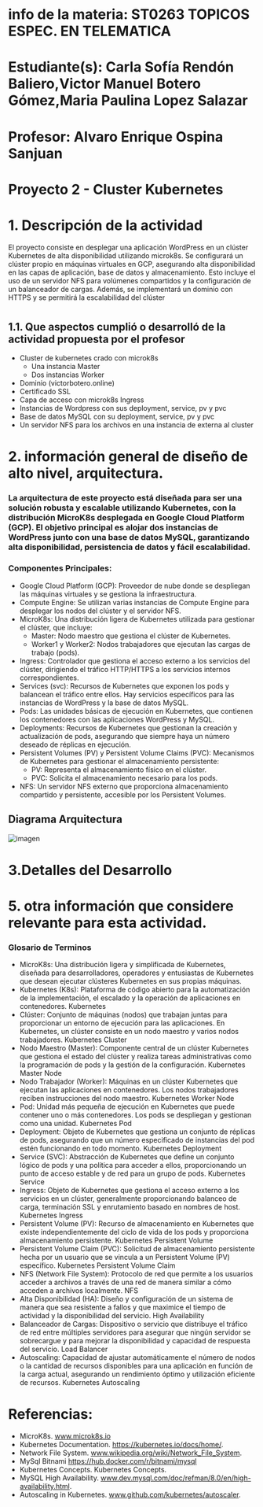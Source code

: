 
# info de la materia: ST0263 TOPICOS ESPEC. EN TELEMATICA
#
# Estudiante(s): Carla Sofía Rendón Baliero,Victor Manuel Botero Gómez,Maria Paulina Lopez Salazar 
#
# Profesor: Alvaro Enrique Ospina Sanjuan
#
#  Proyecto 2 - Cluster Kubernetes
#
# 1. Descripción de la actividad
El proyecto consiste en desplegar una aplicación WordPress en un clúster Kubernetes de alta disponibilidad utilizando microk8s. Se configurará un clúster propio en máquinas virtuales en GCP, asegurando alta disponibilidad en las capas de aplicación, base de datos y almacenamiento. Esto incluye el uso de un servidor NFS para volúmenes compartidos y la configuración de un balanceador de cargas. Además, se implementará un dominio con HTTPS y se permitirá la escalabilidad del clúster
#
## 1.1. Que aspectos cumplió o desarrolló de la actividad propuesta por el profesor
- Cluster de kubernetes crado con microk8s
    - Una instancia Master
    - Dos instancias Worker
- Dominio (victorbotero.online)
- Certificado SSL
- Capa de acceso con microk8s Ingress
- Instancias de Wordpress con sus deployment, service, pv y pvc
- Base de datos MySQL con su deployment, service, pv y pvc
- Un servidor NFS para los archivos en una instancia de externa al cluster

# 2. información general de diseño de alto nivel, arquitectura.
### La arquitectura de este proyecto está diseñada para ser una solución robusta y escalable utilizando Kubernetes, con la distribución MicroK8s desplegada en Google Cloud Platform (GCP). El objetivo principal es alojar dos instancias de WordPress junto con una base de datos MySQL, garantizando alta disponibilidad, persistencia de datos y fácil escalabilidad.

### Componentes Principales:

- Google Cloud Platform (GCP): Proveedor de nube donde se despliegan las máquinas virtuales y se gestiona la infraestructura.
- Compute Engine: Se utilizan varias instancias de Compute Engine para desplegar los nodos del clúster y el servidor NFS.
- MicroK8s: Una distribución ligera de Kubernetes utilizada para gestionar el clúster, que incluye:
    - Master: Nodo maestro que gestiona el clúster de Kubernetes.
    - Worker1 y Worker2: Nodos trabajadores que ejecutan las cargas de trabajo (pods).
- Ingress: Controlador que gestiona el acceso externo a los servicios del clúster, dirigiendo el tráfico HTTP/HTTPS a los servicios internos correspondientes.
- Services (svc): Recursos de Kubernetes que exponen los pods y balancean el tráfico entre ellos. Hay servicios específicos para las instancias de WordPress y la base de datos MySQL.
- Pods: Las unidades básicas de ejecución en Kubernetes, que contienen los contenedores con las aplicaciones WordPress y MySQL.
- Deployments: Recursos de Kubernetes que gestionan la creación y actualización de pods, asegurando que siempre haya un número deseado de réplicas en ejecución.
- Persistent Volumes (PV) y Persistent Volume Claims (PVC): Mecanismos de Kubernetes para gestionar el almacenamiento persistente:
    - PV: Representa el almacenamiento físico en el clúster.
    - PVC: Solicita el almacenamiento necesario para los pods.
- NFS: Un servidor NFS externo que proporciona almacenamiento compartido y persistente, accesible por los Persistent Volumes.
## Diagrama Arquitectura
![imagen](https://github.com/csofia1408/Proyecto2TopicosTelematica/assets/72955238/6624c8f9-49c5-4b8e-96ba-eac50fa73f67)

# 3.Detalles del Desarrollo

    


# 5. otra información que considere relevante para esta actividad.
### Glosario de Terminos
- MicroK8s: Una distribución ligera y simplificada de Kubernetes, diseñada para desarrolladores, operadores y entusiastas de Kubernetes que desean ejecutar clústeres Kubernetes en sus propias máquinas.
- Kubernetes (K8s): Plataforma de código abierto para la automatización de la implementación, el escalado y la operación de aplicaciones en contenedores. Kubernetes
- Clúster: Conjunto de máquinas (nodos) que trabajan juntas para proporcionar un entorno de ejecución para las aplicaciones. En Kubernetes, un clúster consiste en un nodo maestro y varios nodos trabajadores. Kubernetes Cluster
- Nodo Maestro (Master): Componente central de un clúster Kubernetes que gestiona el estado del clúster y realiza tareas administrativas como la programación de pods y la gestión de la configuración. Kubernetes Master Node
- Nodo Trabajador (Worker): Máquinas en un clúster Kubernetes que ejecutan las aplicaciones en contenedores. Los nodos trabajadores reciben instrucciones del nodo maestro. Kubernetes Worker Node
- Pod: Unidad más pequeña de ejecución en Kubernetes que puede contener uno o más contenedores. Los pods se despliegan y gestionan como una unidad. Kubernetes Pod
- Deployment: Objeto de Kubernetes que gestiona un conjunto de réplicas de pods, asegurando que un número especificado de instancias del pod estén funcionando en todo momento. Kubernetes Deployment
- Service (SVC): Abstracción de Kubernetes que define un conjunto lógico de pods y una política para acceder a ellos, proporcionando un punto de acceso estable y de red para un grupo de pods. Kubernetes Service
- Ingress: Objeto de Kubernetes que gestiona el acceso externo a los servicios en un clúster, generalmente proporcionando balanceo de carga, terminación SSL y enrutamiento basado en nombres de host. Kubernetes Ingress
- Persistent Volume (PV): Recurso de almacenamiento en Kubernetes que existe independientemente del ciclo de vida de los pods y proporciona almacenamiento persistente. Kubernetes Persistent Volume
- Persistent Volume Claim (PVC): Solicitud de almacenamiento persistente hecha por un usuario que se vincula a un Persistent Volume (PV) específico. Kubernetes Persistent Volume Claim
- NFS (Network File System): Protocolo de red que permite a los usuarios acceder a archivos a través de una red de manera similar a cómo acceden a archivos localmente. NFS
- Alta Disponibilidad (HA): Diseño y configuración de un sistema de manera que sea resistente a fallos y que maximice el tiempo de actividad y la disponibilidad del servicio. High Availability
- Balanceador de Cargas: Dispositivo o servicio que distribuye el tráfico de red entre múltiples servidores para asegurar que ningún servidor se sobrecargue y para mejorar la disponibilidad y capacidad de respuesta del servicio. Load Balancer
- Autoscaling: Capacidad de ajustar automáticamente el número de nodos o la cantidad de recursos disponibles para una aplicación en función de la carga actual, asegurando un rendimiento óptimo y utilización eficiente de recursos. Kubernetes Autoscaling

  
# Referencias:
- MicroK8s.  www.microk8s.io
- Kubernetes Documentation. https://kubernetes.io/docs/home/.
- Network File System. www.wikipedia.org/wiki/Network_File_System.
- MySql Bitnami https://hub.docker.com/r/bitnami/mysql
- Kubernetes Concepts. Kubernetes Concepts.
- MySQL High Availability. www.dev.mysql.com/doc/refman/8.0/en/high-availability.html.
- Autoscaling in Kubernetes. www.github.com/kubernetes/autoscaler.
